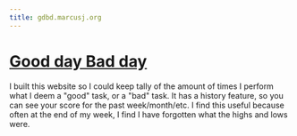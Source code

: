 ```yaml
---
title: gdbd.marcusj.org
---
```

# [Good day Bad day](https://gdbd.marcusj.org)

I built this website so I could keep tally of the amount of times I perform what I deem a "good" task, or a "bad" task. It has a history feature, so you can see your score for the past week/month/etc. I find this useful because often at the end of my week, I find I have forgotten what the highs and lows were.

